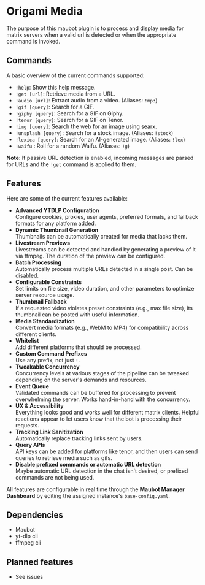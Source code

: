 # Origami Media

The purpose of this maubot plugin is to process and display media for matrix servers when a valid url is detected or when the appropriate command is invoked.

## Commands

A basic overview of the current commands supported:
- `!help`: Show this help message.
- `!get [url]`: Retrieve media from a URL.
- `!audio [url]`: Extract audio from a video. (Aliases: `!mp3`)
- `!gif [query]`: Search for a GIF.
- `!giphy [query]`: Search for a GIF on Giphy.
- `!tenor [query]`: Search for a GIF on Tenor.
- `!img [query]`: Search the web for an image using searx.
- `!unsplash [query]`: Search for a stock image. (Aliases: `!stock`)
- `!lexica [query]`: Search for an AI-generated image. (Aliases: `!lex`)
- `!waifu` : Roll for a random Waifu. (Aliases: `!g`)

**Note**: If passive URL detection is enabled, incoming messages are parsed for URLs and the `!get` command is applied to them.

## Features

Here are some of the current features available:

- **Advanced YTDLP Configuration**  
  Configure cookies, proxies, user agents, preferred formats, and fallback formats for any platform added. 
- **Dynamic Thumbnail Generation**    
  Thumbnails can be automatically created for media that lacks them.
- **Livestream Previews**  
  Livestreams can be detected and handled by generating a preview of it via ffmpeg. The duration of the preview can be configured.
- **Batch Processing**   
  Automatically process multiple URLs detected in a single post. Can be disabled.
- **Configurable Constraints**  
  Set limits on file size, video duration, and other parameters to optimize server resource usage.  
- **Thumbnail Fallback**  
  If a requested video violates preset constraints (e.g., max file size), its thumbnail can be posted with useful information.  
- **Media Standardization**  
  Convert media formats (e.g., WebM to MP4) for compatibility across different clients.
- **Whitelist**  
  Add different platforms that should be processed.
- **Custom Command Prefixes**  
  Use any prefix, not just `!`.
- **Tweakable Concurrency**   
  Concurrency levels at various stages of the pipeline can be tweaked depending on the server's demands and resources.
- **Event Queue**  
  Validated commands can be buffered for processing to prevent overwhelming the server. Works hand-in-hand with the concurrency. 
- **UX & Accessibility**  
  Everything looks good and works well for different matrix clients. Helpful reactions appear to let users know that the bot is processing their requests. 
- **Tracking Link Sanitization**  
  Automatically replace tracking links sent by users.
- **Query APIs**   
  API keys can be added for platforms like tenor, and then users can send queries to retrieve media such as gifs.
- **Disable prefixed commands or automatic URL detection**  
  Maybe automatic URL detection in the chat isn't desired, or prefixed commands are not being used.

All features are configurable in real time through the **Maubot Manager Dashboard** by editing the assigned instance's `base-config.yaml`.

## Dependencies

- Maubot
- yt-dlp cli
- ffmpeg cli

## Planned features

- See issues
